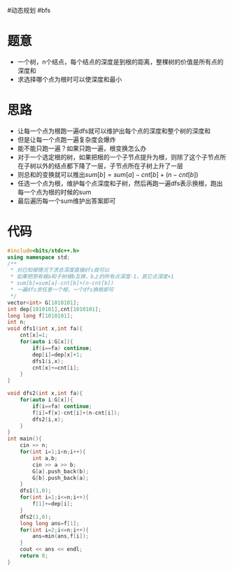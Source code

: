 #动态规划 #bfs
# 题意
- 一个树，n个结点，每个结点的深度是到根的距离，整棵树的价值是所有点的深度和
- 求选择哪个点为根时可以使深度和最小
# 思路
- 让每一个点为根跑一遍dfs就可以维护出每个点的深度和整个树的深度和
- 但是让每一个点跑一遍复杂度会爆炸
- 能不能只跑一遍？如果只跑一遍，根变换怎么办
- 对于一个选定根的树，如果把根的一个子节点提升为根，则除了这个子节点所在子树以外的结点都下降了一层，子节点所在子树上升了一层
- 则总和的变换就可以推出$sum[b]=sum[a]-cnt[b]+(n-cnt[b])$
- 任选一个点为根，维护每个点深度和子树，然后再跑一遍dfs表示换根，跑出每一个点为根的时候的sum
- 最后遍历每一个sum维护出答案即可
# 代码
```cpp
#include<bits/stdc++.h>
using namespace std;
/**
 * 对已知根情况下求总深度直接dfs就可以
 * 如果把原有根a和子树根b互换，b上的所有点深度-1，其它点深度+1
 * sum[b]=sum[a]-cnt[b]+(n-cnt[b])
 * 一遍dfs求任意一个根，一个dfs换根即可
 */
vector<int> G[1010101];
int dep[1010101],cnt[1010101];
long long f[1010101];
int n;
void dfs1(int x,int fa){
    cnt[x]=1;
    for(auto i:G[x]){
        if(i==fa) continue;
        dep[i]=dep[x]+1;
        dfs1(i,x);
        cnt[x]+=cnt[i];
    }
}

void dfs2(int x,int fa){
    for(auto i:G[x]){
        if(i==fa) continue;
        f[i]=f[x]-cnt[i]+(n-cnt[i]);
        dfs2(i,x);
    }
}
int main(){
    cin >> n;
    for(int i=1;i<n;i++){
        int a,b;
        cin >> a >> b;
        G[a].push_back(b);
        G[b].push_back(a);
    }
    dfs1(1,0);
    for(int i=1;i<=n;i++){
        f[1]+=dep[i];
    }
    dfs2(1,0);
    long long ans=f[1];
    for(int i=2;i<=n;i++){
        ans=min(ans,f[i]);
    }
    cout << ans << endl;
    return 0;
}
```